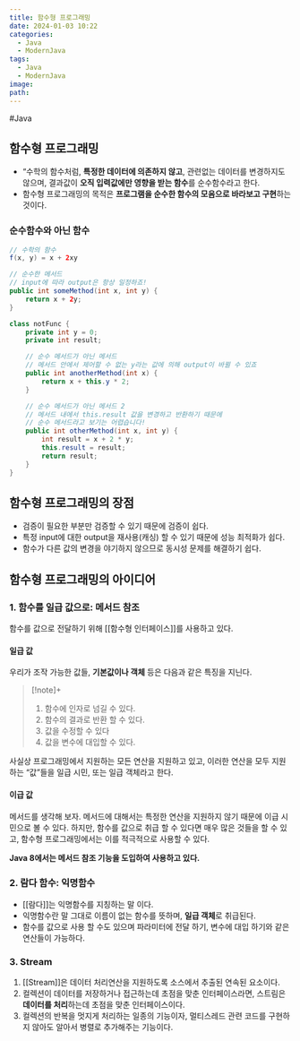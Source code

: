 ```yaml
---
title: 함수형 프로그래밍
date: 2024-01-03 10:22
categories:
  - Java
  - ModernJava
tags:
  - Java
  - ModernJava
image: 
path:
---
```

#Java 

## 함수형 프로그래밍
+ “수학의 함수처럼, **특정한 데이터에 의존하지 않고**, 관련없는 데이터를 변경하지도 않으며, 결과값이 **오직 입력값에만 영향을 받는 함수**를 순수함수라고 한다.
+ 함수형 프로그래밍의 목적은 **프로그램을 순수한 함수의 모음으로 바라보고 구현**하는 것이다.

### 순수함수와 아닌 함수
```java
// 수학의 함수
f(x, y) = x + 2xy

// 순수한 메서드
// input에 따라 output은 항상 일정하죠!
public int someMethod(int x, int y) {
	return x + 2y;
}

class notFunc {
	private int y = 0;
	private int result;

	// 순수 메서드가 아닌 메서드
	// 메서드 안에서 제어할 수 없는 y라는 값에 의해 output이 바뀔 수 있죠
	public int anotherMethod(int x) {
		return x + this.y * 2;
	}

	// 순수 메서드가 아닌 메서드 2
	// 메서드 내에서 this.result 값을 변경하고 반환하기 때문에
	// 순수 메서드라고 보기는 어렵습니다!
	public int otherMethod(int x, int y) {
		int result = x + 2 * y;
		this.result = result;
		return result;
	}
}
```

## 함수형 프로그래밍의 장점
+ 검증이 필요한 부분만 검증할 수 있기 때문에 검증이 쉽다.
+ 특정 input에 대한 output을 재사용(캐싱) 할 수 있기 때문에 성능 최적화가 쉽다.
+ 함수가 다른 값의 변경을 야기하지 않으므로 동시성 문제를 해결하기 쉽다.

## 함수형 프로그래밍의 아이디어
### 1. 함수를 일급 값으로: 메서드 참조
함수를 값으로 전달하기 위해 [[함수형 인터페이스]]를 사용하고 있다.
#### 일급 값
우리가 조작 가능한 값들, **기본값이나 객체** 등은 다음과 같은 특징을 지닌다.

> [!note]+ 
> 1. 함수에 인자로 넘길 수 있다.
> 2. 함수의 결과로 반환 할 수 있다.
> 3. 값을 수정할 수 있다
> 4. 값을 변수에 대입할 수 있다.

사실상 프로그래밍에서 지원하는 모든 연산을 지원하고 있고, 이러한 연산을 모두 지원하는 “값”들을 일급 시민, 또는 일급 객체라고 한다.

#### 이급 값
메서드를 생각해 보자. 메서드에 대해서는 특정한 연산을 지원하지 않기 때문에 이급 시민으로 볼 수 있다.
하지만, 함수를 값으로 취급 할 수 있다면 매우 많은 것들을 할 수 있고, 함수형 프로그래밍에서는 이를 적극적으로 사용할 수 있다.

**Java 8에서는 메서드 참조 기능을 도입하여 사용하고 있다.**

### 2. 람다 함수: 익명함수
- [[람다]]는 익명함수를 지칭하는 말 이다.
- 익명함수란 말 그대로 이름이 없는 함수를 뜻하며, **일급 객체**로 취급된다.
- 함수를 값으로 사용 할 수도 있으며 파라미터에 전달 하기, 변수에 대입 하기와 같은 연산들이 가능하다.

### 3. Stream
1. [[Stream]]은 데이터 처리연산을 지원하도록 소스에서 추출된 연속된 요소이다.
2. 컬렉션이 데이터를 저장하거나 접근하는데 초점을 맞춘 인터페이스라면, 스트림은 **데이터를 처리**하는데 초점을 맞춘 인터페이스이다.
3. 컬렉션의 반복을 멋지게 처리하는 일종의 기능이자, 멀티스레드 관련 코드를 구현하지 않아도 알아서 병렬로 추가해주는 기능이다.